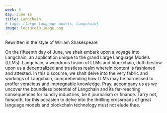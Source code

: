 ```yaml
---
week: 5
day: June 15
title: Langchain
# tags: [large language models, Langchain]
image: lecture10_image.png
---
```

Rewritten in the style of William Shakespeare

  On the fifteenth day of June, we shalt embark upon a voyage into Langchain, an application unique to the grand Large Language Models (LLMs). Langchain, a wondrous fusion of LLMs and blockchain, doth bestow upon us a decentralized and trustless realm wherein content is fashioned and attested. In this discourse, we shalt delve into the very fabric and workings of Langchain, comprehending how LLMs may be harnessed to proffer veracious and impregnable knowledge. Pray, accompany us as we uncover the boundless potential of Langchain and its far-reaching consequences for sundry industries, be it journalism or finance. Tarry not, forsooth, for this occasion to delve into the thrilling crossroads of great language models and blockchain technology must not elude thee.
